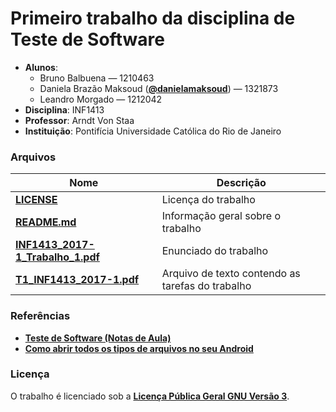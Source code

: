 # Primeiro trabalho da disciplina de Teste de Software #
- **Alunos**: 
  * Bruno Balbuena — 1210463
  * Daniela Brazão Maksoud (**[@danielamaksoud](https://github.com/danielamaksoud)**) — 1321873
  * Leandro Morgado — 1212042
- **Disciplina**: INF1413
- **Professor**: Arndt Von Staa
- **Instituição**: Pontifícia Universidade Católica do Rio de Janeiro

### Arquivos ###

Nome | Descrição
------------ | -------------
**[LICENSE](https://github.com/danielamaksoud/INF1413-T1/blob/master/LICENSE)** | Licença do trabalho
**[README.md](https://github.com/danielamaksoud/INF1413-T1/blob/master/README.md)** | Informação geral sobre o trabalho
**[INF1413_2017-1_Trabalho_1.pdf](https://github.com/danielamaksoud/INF1413-T1/blob/master/INF1413_2017-1_Trabalho_1.pdf)** | Enunciado do trabalho
**[T1_INF1413_2017-1.pdf](https://github.com/danielamaksoud/INF1413-T1/blob/master/T1_INF1413_2017-1.pdf)** | Arquivo de texto contendo as tarefas do trabalho

### Referências ###
- **[Teste de Software (Notas de Aula)](http://www.inf.puc-rio.br/~inf1413/)**
- **[Como abrir todos os tipos de arquivos no seu Android](http://www.androidpit.com.br/como-abrir-todos-tipos-arquivos-android#fotos)**

### Licença ###
O trabalho é licenciado sob a **[Licença Pública Geral GNU Versão 3](http://www.gnu.org/licenses/gpl-3.0.html)**.



